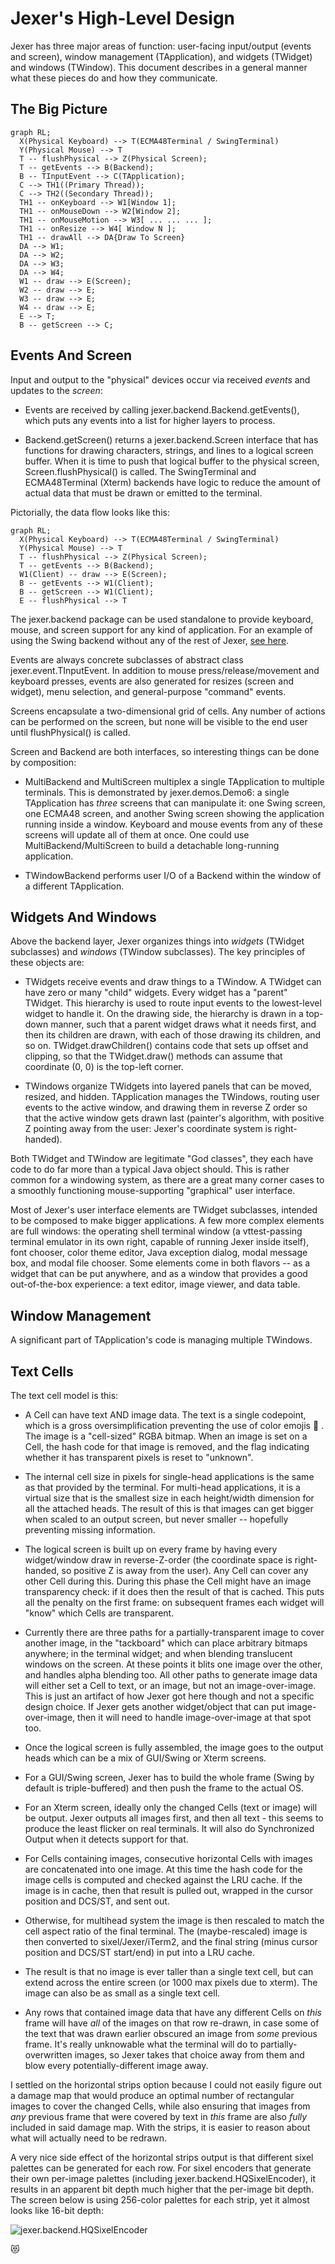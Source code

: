 Jexer's High-Level Design
=========================

Jexer has three major areas of function: user-facing input/output
(events and screen), window management (TApplication), and widgets
(TWidget) and windows (TWindow).  This document describes in a general
manner what these pieces do and how they communicate.

The Big Picture
---------------

```mermaid
graph RL;
  X(Physical Keyboard) --> T(ECMA48Terminal / SwingTerminal)
  Y(Physical Mouse) --> T
  T -- flushPhysical --> Z(Physical Screen);
  T -- getEvents --> B(Backend);
  B -- TInputEvent --> C(TApplication);
  C --> TH1((Primary Thread));
  C --> TH2((Secondary Thread));
  TH1 -- onKeyboard --> W1[Window 1];
  TH1 -- onMouseDown --> W2[Window 2];
  TH1 -- onMouseMotion --> W3[ ... ... ... ];
  TH1 -- onResize --> W4[ Window N ];
  TH1 -- drawAll --> DA{Draw To Screen}
  DA --> W1;
  DA --> W2;
  DA --> W3;
  DA --> W4;
  W1 -- draw --> E(Screen);
  W2 -- draw --> E;
  W3 -- draw --> E;
  W4 -- draw --> E;
  E --> T;
  B -- getScreen --> C;
```

Events And Screen
-----------------

Input and output to the "physical" devices occur via received *events*
and updates to the *screen*:

* Events are received by calling jexer.backend.Backend.getEvents(),
  which puts any events into a list for higher layers to process.

* Backend.getScreen() returns a jexer.backend.Screen interface that
  has functions for drawing characters, strings, and lines to a
  logical screen buffer.  When it is time to push that logical buffer
  to the physical screen, Screen.flushPhysical() is called.  The
  SwingTerminal and ECMA48Terminal (Xterm) backends have logic to
  reduce the amount of actual data that must be drawn or emitted to
  the terminal.

Pictorially, the data flow looks like this:

```mermaid
graph RL;
  X(Physical Keyboard) --> T(ECMA48Terminal / SwingTerminal)
  Y(Physical Mouse) --> T
  T -- flushPhysical --> Z(Physical Screen);
  T -- getEvents --> B(Backend);
  W1(Client) -- draw --> E(Screen);
  B -- getEvents --> W1(Client);
  B -- getScreen --> W1(Client);
  E -- flushPhysical --> T
```

The jexer.backend package can be used standalone to provide keyboard,
mouse, and screen support for any kind of application.  For an example
of using the Swing backend without any of the rest of Jexer, [see
here](https://gitlab.com/klamonte/jermit/blob/master/src/jermit/ui/qodem/QodemUI.java).

Events are always concrete subclasses of abstract class
jexer.event.TInputEvent.  In addition to mouse press/release/movement
and keyboard presses, events are also generated for resizes (screen
and widget), menu selection, and general-purpose "command" events.

Screens encapsulate a two-dimensional grid of cells.  Any number of
actions can be performed on the screen, but none will be visible to
the end user until flushPhysical() is called.

Screen and Backend are both interfaces, so interesting things can be
done by composition:

* MultiBackend and MultiScreen multiplex a single TApplication to
  multiple terminals.  This is demonstrated by jexer.demos.Demo6: a
  single TApplication has *three* screens that can manipulate it: one
  Swing screen, one ECMA48 screen, and another Swing screen showing
  the application running inside a window.  Keyboard and mouse events
  from any of these screens will update all of them at once.  One
  could use MultiBackend/MultiScreen to build a detachable
  long-running application.

* TWindowBackend performs user I/O of a Backend within the window of a
  different TApplication.

Widgets And Windows
-------------------

Above the backend layer, Jexer organizes things into *widgets*
(TWidget subclasses) and *windows* (TWindow subclasses).  The key
principles of these objects are:

* TWidgets receive events and draw things to a TWindow.  A TWidget can
  have zero or many "child" widgets.  Every widget has a "parent"
  TWidget.  This hierarchy is used to route input events to the
  lowest-level widget to handle it.  On the drawing side, the
  hierarchy is drawn in a top-down manner, such that a parent widget
  draws what it needs first, and then its children are drawn, with
  each of those drawing its children, and so on.
  TWidget.drawChildren() contains code that sets up offset and
  clipping, so that the TWidget.draw() methods can assume that
  coordinate (0, 0) is the top-left corner.

* TWindows organize TWidgets into layered panels that can be moved,
  resized, and hidden.  TApplication manages the TWindows, routing
  user events to the active window, and drawing them in reverse Z
  order so that the active window gets drawn last (painter's
  algorithm, with positive Z pointing away from the user: Jexer's
  coordinate system is right-handed).

Both TWidget and TWindow are legitimate "God classes", they each have
code to do far more than a typical Java object should.  This is rather
common for a windowing system, as there are a great many corner cases
to a smoothly functioning mouse-supporting "graphical" user interface.

Most of Jexer's user interface elements are TWidget subclasses,
intended to be composed to make bigger applications.  A few more
complex elements are full windows: the operating shell terminal window
(a vttest-passing terminal emulator in its own right, capable of
running Jexer inside itself), font chooser, color theme editor, Java
exception dialog, modal message box, and modal file chooser.  Some
elements come in both flavors -- as a widget that can be put anywhere,
and as a window that provides a good out-of-the-box experience: a text
editor, image viewer, and data table.

Window Management
-----------------

A significant part of TApplication's code is managing multiple
TWindows.

Text Cells
----------

The text cell model is this:

* A Cell can have text AND image data.  The text is a single
  codepoint, which is a gross oversimplification preventing the use of
  color emojis 🙁 .  The image is a "cell-sized" RGBA bitmap.  When an
  image is set on a Cell, the hash code for that image is removed, and
  the flag indicating whether it has transparent pixels is reset to
  "unknown".

* The internal cell size in pixels for single-head applications is the
  same as that provided by the terminal.  For multi-head applications,
  it is a virtual size that is the smallest size in each height/width
  dimension for all the attached heads.  The result of this is that
  images can get bigger when scaled to an output screen, but never
  smaller -- hopefully preventing missing information.

* The logical screen is built up on every frame by having every
  widget/window draw in reverse-Z-order (the coordinate space is
  right-handed, so positive Z is away from the user).  Any Cell can
  cover any other Cell during this.  During this phase the Cell might
  have an image transparency check: if it does then the result of that
  is cached.  This puts all the penalty on the first frame: on
  subsequent frames each widget will "know" which Cells are
  transparent.

* Currently there are three paths for a partially-transparent image to
  cover another image, in the "tackboard" which can place arbitrary
  bitmaps anywhere; in the terminal widget; and when blending
  translucent windows on the screen.  At these points it blits one
  image over the other, and handles alpha blending too.  All other
  paths to generate image data will either set a Cell to text, or an
  image, but not an image-over-image.  This is just an artifact of how
  Jexer got here though and not a specific design choice.  If Jexer
  gets another widget/object that can put image-over-image, then it
  will need to handle image-over-image at that spot too.

* Once the logical screen is fully assembled, the image goes to the
  output heads which can be a mix of GUI/Swing or Xterm screens.

* For a GUI/Swing screen, Jexer has to build the whole frame (Swing by
  default is triple-buffered) and then push the frame to the actual
  OS.

* For an Xterm screen, ideally only the changed Cells (text or image)
  will be output.  Jexer outputs all images first, and then all text -
  this seems to produce the least flicker on real terminals.  It will
  also do Synchronized Output when it detects support for that.

* For Cells containing images, consecutive horizontal Cells with
  images are concatenated into one image.  At this time the hash code
  for the image cells is computed and checked against the LRU cache.
  If the image is in cache, then that result is pulled out, wrapped in
  the cursor position and DCS/ST, and sent out.

* Otherwise, for multihead system the image is then rescaled to match
  the cell aspect ratio of the final terminal.  The (maybe-rescaled)
  image is then converted to sixel/Jexer/iTerm2, and the final string
  (minus cursor position and DCS/ST start/end) in put into a LRU
  cache.

* The result is that no image is ever taller than a single text cell,
  but can extend across the entire screen (or 1000 max pixels due to
  xterm).  The image can also be as small as a single text cell.

* Any rows that contained image data that have any different Cells on
  _this_ frame will have _all_ of the images on that row re-drawn, in
  case some of the text that was drawn earlier obscured an image from
  _some_ previous frame.  It's really unknowable what the terminal
  will do to partially-overwritten images, so Jexer takes that choice
  away from them and blow every potentially-different image away.

I settled on the horizontal strips option because I could not easily
figure out a damage map that would produce an optimal number of
rectangular images to cover the changed Cells, while also ensuring
that images from _any_ previous frame that were covered by text in
_this_ frame are also _fully_ included in said damage map.  With the
strips, it is easier to reason about what will actually need to be
redrawn.

A very nice side effect of the horizontal strips output is that
different sixel palettes can be generated for each row.  For sixel
encoders that generate their own per-image palettes (including
jexer.backend.HQSixelEncoder), it results in an apparent bit depth
much higher that the per-image bit depth.  The screen below is using
256-color palettes for each strip, yet it almost looks like 16-bit
depth:

![jexer.backend.HQSixelEncoder](https://gitlab.com/klamonte/jexer/-/raw/master/screenshots/snake_xterm_hq.png)

😻
